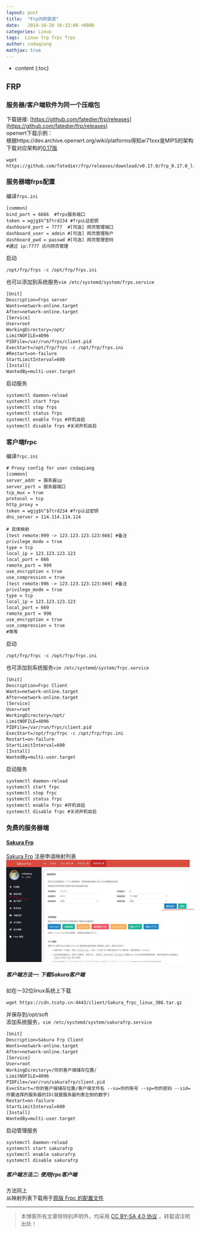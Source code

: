 ```yaml
---
layout: post
title:  "Frp内网穿透"
date:   2019-10-28 16:32:00 +0800
categories: Linux
tags:  Linux frp frpc frps
author: cndaqiang
mathjax: true
---
```

* content
{:toc}








## FRP
### 服务器/客户端软件为同一个压缩包
下载链接: [https://github.com/fatedier/frp/releases](https://github.com/fatedier/frp/releases)<br>
openwrt下载示例：<br>
根据https://dev.archive.openwrt.org/wiki/platforms得知ar71xxx是MIPS的架构<br>
下载对应架构的[0.17版](https://github.com/fatedier/frp/releases?after=v0.20.0)
```
wget https://github.com/fatedier/frp/releases/download/v0.17.0/frp_0.17.0_linux_mips.tar.gz
```

### 服务器端frps配置
编译`frps.ini`
```
[common]
bind_port = 6666  #frps服务端口
token = wgjg$%^$ftrd234 #frp认证密钥
dashboard_port = 7777  #[可选] 网页管理端口
dashboard_user = admin #[可选] 网页管理账户
dashboard_pwd = passwd #[可选] 网页管理密码
#通过 ip:7777 访问网页管理
```
启动
```
/opt/frp/frps -c /opt/frp/frps.ini
```
也可以添加到系统服务`vim /etc/systemd/system/frps.service`
```
[Unit]
Description=Frps server
Wants=network-online.target
After=network-online.target
[Service]
User=root
WorkingDirectory=/opt/
LimitNOFILE=4096
PIDFile=/var/run/frps/client.pid
ExecStart=/opt/frp/frps -c /opt/frp/frps.ini
#Restart=on-failure
StartLimitInterval=600
[Install]
WantedBy=multi-user.target
```
启动服务
```
systemctl daemon-reload
systemctl start frps
systemctl stop frps
systemctl status frps
systemctl enable frps #开机自启
systemctl disable frps #关闭开机自启
```

### 客户端frpc
编译`frpc.ini`
```
# Proxy config for user cndaqiang
[common]
server_addr = 服务器ip
server_port = 服务器端口
tcp_mux = true
protocol = tcp
http_proxy = 
token = wgjg$%^$ftrd234 #frp认证密钥
dns_server = 114.114.114.114
 
# 具体映射
[test remote:999 -> 123.123.123.123:666] #备注
privilege_mode = true
type = tcp
local_ip = 123.123.123.123
local_port = 666
remote_port = 999
use_encryption = true
use_compression = true
[test remote:996 -> 123.123.123.123:669] #备注
privilege_mode = true
type = tcp
local_ip = 123.123.123.123
local_port = 669
remote_port = 996
use_encryption = true
use_compression = true
#等等
```
启动
```
/opt/frp/frpc -c /opt/frp/frpc.ini
```

也可添加到系统服务`vim /etc/systemd/system/frpc.service`
```
[Unit]
Description=Frpc Client
Wants=network-online.target
After=network-online.target
[Service]
User=root
WorkingDirectory=/opt/
LimitNOFILE=4096
PIDFile=/var/run/frpc/client.pid
ExecStart=/opt/frp/frpc -c /opt/frp/frpc.ini
Restart=on-failure
StartLimitInterval=600
[Install]
WantedBy=multi-user.target
```

启动服务
```
systemctl daemon-reload
systemctl start frpc
systemctl stop frpc
systemctl status frpc
systemctl enable frpc #开机自启
systemctl disable frpc #关闭开机自启
```

### 免费的服务器端
#### [Sakura Frp](https://www.natfrp.com)
[Sakura Frp](https://www.natfrp.com)
注册申请映射列表
![](/uploads/2019/10/sakura.png)

##### 客户端方法一: 下载Sakura客户端
如在一32位linux系统上下载
```
wget https://cdn.tcotp.cn:4443/client/Sakura_frpc_linux_386.tar.gz
```
并保存到/opt/soft<br>
添加系统服务，`vim /etc/systemd/system/sakurafrp.service` <br>
```
[Unit]
Description=Sakura Frp Client
Wants=network-online.target
After=network-online.target
[Service]
User=root
WorkingDirectory=/你的客户端储存位置/
LimitNOFILE=4096
PIDFile=/var/run/sakurafrp/client.pid
ExecStart=/你的客户端储存位置/客户端文件名 --su=你的账号 --sp=你的密码 --sid=你要选择的服务器的ID(就是服务器列表左侧的数字)
Restart=on-failure
StartLimitInterval=600
[Install]
WantedBy=multi-user.target
```
启动管理服务
```
systemctl daemon-reload
systemctl start sakurafrp
systemctl enable sakurafrp
systemctl disable sakurafrp
```

##### 客户端方法二: 使用frpc客户端
方法同上<br>
从映射列表下载用于[原版 Frpc 的配置文件](https://www.natfrp.com/?do=publicconf&id=1)




------
>本博客所有文章除特别声明外，均采用 [CC BY-SA 4.0 协议](https://creativecommons.org/licenses/by-sa/4.0/deed.zh) ，转载请注明出处！
